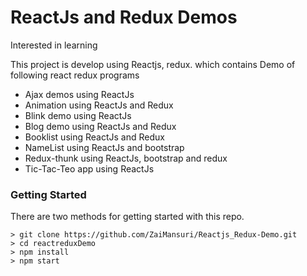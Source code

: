 # ReactJs and Redux Demos
Interested in learning

This project is develop using Reactjs, redux. 
which contains Demo of following react redux programs 

* Ajax demos using ReactJs
* Animation using ReactJs and Redux
* Blink demo using ReactJs
* Blog demo using ReactJs and Redux 
* Booklist using ReactJs and Redux 
* NameList using ReactJs and bootstrap
* Redux-thunk using ReactJs, bootstrap and redux
* Tic-Tac-Teo app using ReactJs

### Getting Started

There are two methods for getting started with this repo.
 ```
> git clone https://github.com/ZaiMansuri/Reactjs_Redux-Demo.git
> cd reactreduxDemo
> npm install
> npm start
```
 
